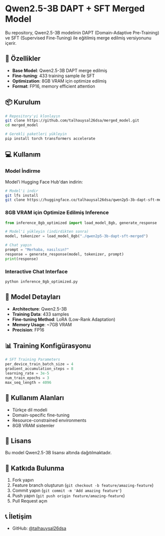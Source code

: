 # Qwen2.5-3B DAPT + SFT Merged Model

Bu repository, Qwen2.5-3B modelinin DAPT (Domain-Adaptive Pre-Training) ve SFT (Supervised Fine-Tuning) ile eğitilmiş merge edilmiş versiyonunu içerir.

## 🚀 Özellikler

- **Base Model**: Qwen2.5-3B DAPT merge edilmiş
- **Fine-tuning**: 433 training sample ile SFT
- **Optimization**: 8GB VRAM için optimize edilmiş
- **Format**: FP16, memory efficient attention

## 📦 Kurulum

```bash
# Repository'yi klonlayın
git clone https://github.com/talhauysal26dsa/merged_model.git
cd merged_model

# Gerekli paketleri yükleyin
pip install torch transformers accelerate
```

## 💻 Kullanım

### Model İndirme

Model'i Hugging Face Hub'dan indirin:

```bash
# Model'i indir
git lfs install
git clone https://huggingface.co/talhauysal26dsa/qwen2p5-3b-dapt-sft-merged
```

### 8GB VRAM için Optimize Edilmiş Inference

```python
from inference_8gb_optimized import load_model_8gb, generate_response

# Model'i yükleyin (indirdikten sonra)
model, tokenizer = load_model_8gb("./qwen2p5-3b-dapt-sft-merged")

# Chat yapın
prompt = "Merhaba, nasılsın?"
response = generate_response(model, tokenizer, prompt)
print(response)
```

### Interactive Chat Interface

```bash
python inference_8gb_optimized.py
```

## 🔧 Model Detayları

- **Architecture**: Qwen2.5-3B
- **Training Data**: 433 samples
- **Fine-tuning Method**: LoRA (Low-Rank Adaptation)
- **Memory Usage**: ~7GB VRAM
- **Precision**: FP16

## 📊 Training Konfigürasyonu

```python
# SFT Training Parameters
per_device_train_batch_size = 4
gradient_accumulation_steps = 8
learning_rate = 3e-5
num_train_epochs = 3
max_seq_length = 4096
```

## 🎯 Kullanım Alanları

- Türkçe dil modeli
- Domain-specific fine-tuning
- Resource-constrained environments
- 8GB VRAM sistemler

## 📝 Lisans

Bu model Qwen2.5-3B lisansı altında dağıtılmaktadır.

## 🤝 Katkıda Bulunma

1. Fork yapın
2. Feature branch oluşturun (`git checkout -b feature/amazing-feature`)
3. Commit yapın (`git commit -m 'Add amazing feature'`)
4. Push yapın (`git push origin feature/amazing-feature`)
5. Pull Request açın

## 📞 İletişim

- GitHub: [@talhauysal26dsa](https://github.com/talhauysal26dsa)
